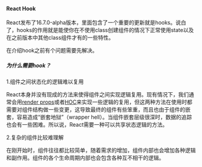 #### React Hook

React发布了16.7.0-alpha版本，里面包含了一个重要的更新就是hooks。说白了，hooks的作用就是能使你在不使用class创建组件的情况下正常使用state以及在之前版本中其他class组件才有的一些特性。

在介绍hook之前有个问题需要先解决。

##### 为什么需要hook？

1.组件之间状态化的逻辑难以复用

React本身并没有现成的方法来使得组件之间实现逻辑复用。现有情况下，我们通常会用[render props](https://reactjs.org/docs/render-props.html)或者[HOC](https://reactjs.org/docs/higher-order-components.html)来实现一些逻辑的复用，但这两种方法在使用时都需要对组件结构做一些变更，这导致最终的组件有些笨重，而且也由于组件的嵌套，容易造成“嵌套地狱”（wrapper hell）。当组件嵌套层级很深时，数据的追踪也会有一些困难。所以说，React需要一种可以共享状态逻辑的方法。

2.复杂的组件比较难理解

在刚开始时，组件往往都比较简单，随着需求的增加，组件内部也会增加各种逻辑和副作用。组件的各个生命周期内部也会包含各种互不相干的逻辑。


